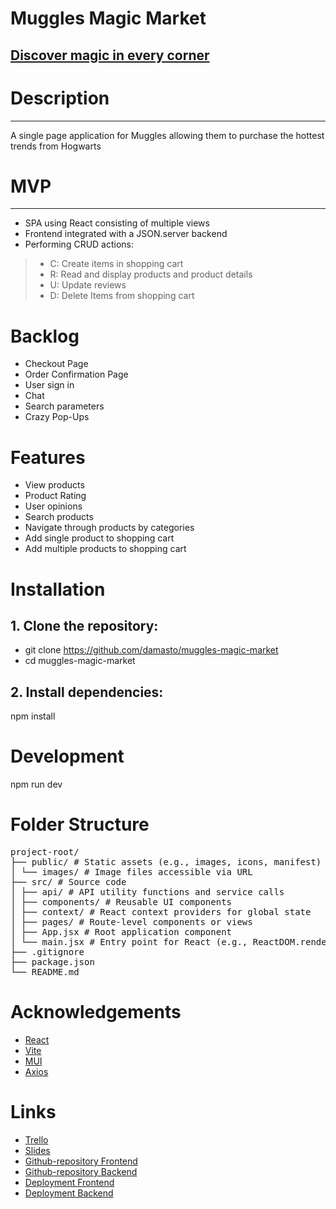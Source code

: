 # Muggles Magic Market
[Discover magic in every corner](https://muggles-magic-market.netlify.app)
---

# Description
---
A single page application for Muggles allowing them to purchase the hottest trends from Hogwarts

# MVP
---
- SPA using React consisting of multiple views
- Frontend integrated with a JSON.server backend 
- Performing CRUD actions:
>- C: Create items in shopping cart
>- R: Read and display products and product details
>- U: Update reviews
>- D: Delete Items from shopping cart



# Backlog
- Checkout Page
- Order Confirmation Page
- User sign in 
- Chat
- Search parameters
- Crazy Pop-Ups



# Features
- View products
- Product Rating
- User opinions
- Search products
- Navigate through products by categories
- Add single product to shopping cart
- Add multiple products to shopping cart

# Installation

## 1. Clone the repository:
- git clone https://github.com/damasto/muggles-magic-market
- cd muggles-magic-market

## 2. Install dependencies:
npm install

# Development
npm run dev


# Folder Structure
<pre>
project-root/
├── public/ # Static assets (e.g., images, icons, manifest) 
│ └── images/ # Image files accessible via URL 
├── src/ # Source code
│ ├── api/ # API utility functions and service calls
│ ├── components/ # Reusable UI components
│ ├── context/ # React context providers for global state
│ ├── pages/ # Route-level components or views
│ ├── App.jsx # Root application component
│ └── main.jsx # Entry point for React (e.g., ReactDOM.render)
├── .gitignore
├── package.json 
└── README.md
</pre>


# Acknowledgements
- [React](https://react.dev/)
- [Vite](https://vite.dev/)
- [MUI](https://mui.com/)
- [Axios](https://axios-http.com/)


# Links

- [Trello](https://trello.com/b/8tdMbXSx/muggles-magic-market)
- [Slides](https://www.canva.com/design/DAGniqYXhS0/xbcJN-zhkp30Mwd_-Xz3dA/view?utm_content=DAGniqYXhS0&utm_campaign=designshare&utm_medium=link2&utm_source=uniquelinks&utlId=h6eecd22586)
- [Github-repository Frontend](https://github.com/damasto/muggles-magic-market)
- [Github-repository Backend](https://github.com/angeleVG/magic-shop-backend)
- [Deployment Frontend](https://muggles-magic-market.netlify.app)
- [Deployment Backend](https://muggles-magic-market.netlify.app)
